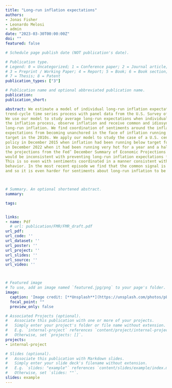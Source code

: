 ```yaml
---
title: "Long-run inflation expectations"
authors: 
- Jonas Fisher
- Leonardo Melosi
- admin
date: "2023-03-30T00:00:00Z"
doi: ""
featured: false

# Schedule page publish date (NOT publication's date).

# Publication type.
# Legend: 0 = Uncategorized; 1 = Conference paper; 2 = Journal article;
# 3 = Preprint / Working Paper; 4 = Report; 5 = Book; 6 = Book section;
# 7 = Thesis; 8 = Patent
publication_types: ["3"]

# Publication name and optional abbreviated publication name.
publication: 
publication_short: 

abstract: We estimate a model of individual long-run inflation expectations when inflation follows a
trend-cycle time series process with panel data from the U.S. Survey of Professional Forecasters.
We use our model to study average long-run expectations when individual forecasters know
the inflation process, observe inflation and receive common and idiosyncratic signals about
long-run inflation. We find coordination of sentiments around the inflation target prevented
expectations from becoming unanchored in the face of inflation running persistently below
target in the 2010s. We apply our model to study the case of a U.S. central banker setting
policy in December 2015 when inflation had been running below target for many years, and
in December 2022 when it had been running very hot for a year and a half. We find that if
the projections from the Fed’ December Summary of Economic Projections were realized they
would be inconsistent with preventing long-run inflation expectations from become unanchored.
This is so even with sentiments coordinated in a manner consistent with their historical
behavior. In the most recent episode we find that the common signal is relatively imprecise
and so it is even harder for sentiments about long-run inflation to be coordinated. 



# Summary. An optional shortened abstract.
summary: 

tags: 


links: 
- name: Pdf
  # url: publication/FMR/FMR_draft.pdf
url_pdf: 
url_code: ''
url_dataset: ''
url_poster: ''
url_project: ''
url_slides: ''
url_source: ''
url_video: ''



# Featured image
# To use, add an image named `featured.jpg/png` to your page's folder. 
image:
  caption: 'Image credit: [**Unsplash**](https://unsplash.com/photos/pLCdAaMFLTE)'
  focal_point: ""
  preview_only: false

# Associated Projects (optional).
#   Associate this publication with one or more of your projects.
#   Simply enter your project's folder or file name without extension.
#   E.g. `internal-project` references `content/project/internal-project/index.md`.
#   Otherwise, set `projects: []`.
projects:
- internal-project

# Slides (optional).
#   Associate this publication with Markdown slides.
#   Simply enter your slide deck's filename without extension.
#   E.g. `slides: "example"` references `content/slides/example/index.md`.
#   Otherwise, set `slides: ""`.
slides: example
---
```

